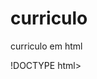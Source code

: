# curriculo
curriculo em html
<html>
!DOCTYPE html>

<html xmlns="http://www.w3.org/1999/xhtml">
<head>
<meta charset="utf-8"/>
<meta name="generator" content="pdf2htmlEX"/>
<meta http-equiv="X-UA-Compatible" content="IE=edge,chrome=1"/>
<style type="text/css">

#sidebar { position:absolute; top:0; left:0; bottom:0; width:250px; overflow:auto; }
#page-container { position:absolute; top:0; left:0; right:0; bottom:0; overflow:auto; }
.pf { position:relative; background-color:white; overflow:hidden; margin:0; border:0; }
.pc { position:absolute; top:0; left:0; width:100%; height:100%; transform-origin:0 0; }
.t { position:absolute; white-space:pre; font-size:1px; }
</style>
</head>
<body>
<div id="page-container">
  
  <div class="pf" id="pf1">
    <div class="pc">
   
      <div class="t" style="left:120px; top:80px; font-size:18px;">LYS COUTINHO DE CARVALHO</div>
      <div class="t" style="left:120px; top:110px; font-size:14px;">Graduanda em Engenharia de Computação — UnB</div>
      <div class="t" style="left:120px; top:140px; font-size:12px;">Email: lyscoutinhocarv@gmail.com</div>
   
    </div>
  </div>
</div>
</body>
</html>
